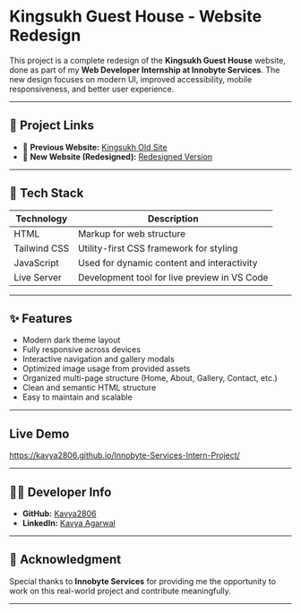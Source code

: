 #  Kingsukh Guest House - Website Redesign

This project is a complete redesign of the **Kingsukh Guest House** website, done as part of my **Web Developer Internship at Innobyte Services**. The new design focuses on modern UI, improved accessibility, mobile responsiveness, and better user experience.

---

## 🔗 Project Links

- 🔸 **Previous Website:** [Kingsukh Old Site](http://www.kingsukhguesthouse.com/)
- 🔹 **New Website (Redesigned):** [Redesigned Version](https://kavya2806.github.io/Innobyte-Services-Intern-Project/)  


---

## 🚀 Tech Stack

| Technology     | Description                                     |
|----------------|-------------------------------------------------|
| HTML           | Markup for web structure                        |
| Tailwind CSS   | Utility-first CSS framework for styling         |
| JavaScript     | Used for dynamic content and interactivity      |
| Live Server    | Development tool for live preview in VS Code    |

---

## ✨ Features

- Modern dark theme layout
- Fully responsive across devices
- Interactive navigation and gallery modals
- Optimized image usage from provided assets
- Organized multi-page structure (Home, About, Gallery, Contact, etc.)
- Clean and semantic HTML structure
- Easy to maintain and scalable

---

## Live Demo

https://kavya2806.github.io/Innobyte-Services-Intern-Project/

---

## 🧑‍💻 Developer Info

- **GitHub:** [Kavya2806](https://github.com/Kavya2806)
- **LinkedIn:** [Kavya Agarwal](https://www.linkedin.com/in/kavya-agarwal-b8b622293/)

---

## 🙏 Acknowledgment

Special thanks to **Innobyte Services** for providing me the opportunity to work on this real-world project and contribute meaningfully.

---
